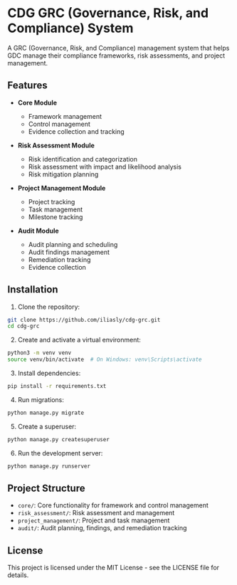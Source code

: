 # CDG GRC (Governance, Risk, and Compliance) System

A GRC (Governance, Risk, and Compliance) management system that helps GDC manage their compliance frameworks, risk assessments, and project management.

## Features

- **Core Module**
  - Framework management
  - Control management
  - Evidence collection and tracking

- **Risk Assessment Module**
  - Risk identification and categorization
  - Risk assessment with impact and likelihood analysis
  - Risk mitigation planning

- **Project Management Module**
  - Project tracking
  - Task management
  - Milestone tracking

- **Audit Module**
  - Audit planning and scheduling
  - Audit findings management
  - Remediation tracking
  - Evidence collection

## Installation

1. Clone the repository:
```bash
git clone https://github.com/iliasly/cdg-grc.git
cd cdg-grc
```

2. Create and activate a virtual environment:
```bash
python3 -m venv venv
source venv/bin/activate  # On Windows: venv\Scripts\activate
```

3. Install dependencies:
```bash
pip install -r requirements.txt
```

4. Run migrations:
```bash
python manage.py migrate
```

5. Create a superuser:
```bash
python manage.py createsuperuser
```

6. Run the development server:
```bash
python manage.py runserver
```

## Project Structure

- `core/`: Core functionality for framework and control management
- `risk_assessment/`: Risk assessment and management
- `project_management/`: Project and task management
- `audit/`: Audit planning, findings, and remediation tracking

## License

This project is licensed under the MIT License - see the LICENSE file for details. 
